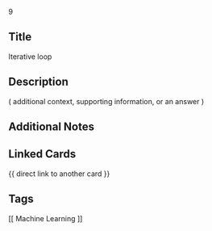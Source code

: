 9

## Title
Iterative loop 

## Description
( additional context, supporting information, or an answer )

## Additional Notes


## Linked Cards
{{ direct link to another card }}

## Tags
[[ Machine Learning ]] 

